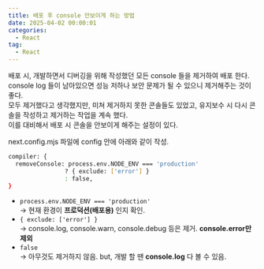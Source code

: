 ```yaml
---
title: 배포 후 console 안보이게 하는 방법
date: 2025-04-02 00:00:01
categories:
  - React
tag:
  - React
---
```


배포 시, 개발하면서 디버깅을 위해 작성했던 모든 console 들을 제거하여 배포 한다.<br/>
console log 들이 남아있으면 성능 저하나 보안 문제가 될 수 있으니 제거해주는 것이 좋다.<br/>
모두 제거했다고 생각했지만, 미쳐 제거하지 못한 콘솔들도 있었고, 유지보수 시 다시 콘솔을 작성하고 제거하는 작업을 계속 했다.<br/>
이를 대비해서 배포 시 콘솔을 안보이게 해주는 설정이 있다.

next.config.mjs 파일에 config 안에 아래와 같이 작성.
```bash
compiler: {
  removeConsole: process.env.NODE_ENV === 'production' 
                ? { exclude: ['error'] }
                : false,
}
```

* `process.env.NODE_ENV === 'production'` <br/>
   → 현재 환경이 **프로덕션(배포용)** 인지 확인.
* `{ exclude: ['error'] }` <br/>
   → console.log, console.warn, console.debug 등은 제거. **console.error만 제외**
* `false` <br/>
   → 아무것도 제거하지 않음. but, 개발 할 땐 **console.log** 다 볼 수 있음.

